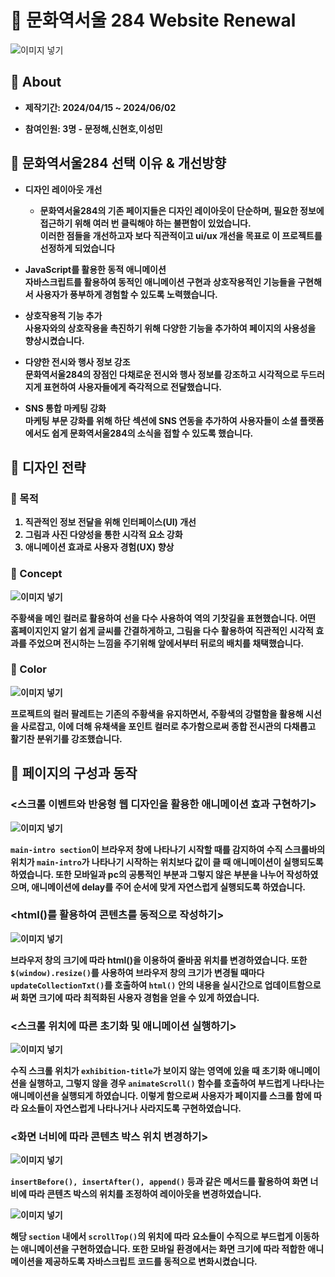 # 🏫 문화역서울 284 Website Renewal
![이미지 넣기](./images/Mockup.png)


## 🚠 About

+ <b>제작기간: 2024/04/15 ~ 2024/06/02

+ <b>참여인원: 3명 - 문정해,신현호,이성민

## 🚠 문화역서울284 선택 이유 & 개선방향

+ **디자인 레이아웃 개선** <br>
  + 문화역서울284의 기존 페이지들은 디자인 레이아웃이 단순하며, 필요한 정보에 접근하기 위해 여러 번 클릭해야 하는 불편함이 있었습니다.<br> 이러한 점들을 개선하고자 보다 직관적이고 ui/ux 개선을 목표로 이 프로젝트를 선정하게 되었습니다
   
+ **JavaScript를 활용한 동적 애니메이션** <br> 자바스크립트를 활용하여 동적인 애니메이션 구현과 상호작용적인 기능들을 구현해서 사용자가 풍부하게 경험할 수 있도록 노력했습니다.

+ **상호작용적 기능 추가** <br> 사용자와의 상호작용을 촉진하기 위해 다양한 기능을 추가하여 페이지의 사용성을 향상시켰습니다.

+ **다양한 전시와 행사 정보 강조** <br> 문화역서울284의 장점인 다채로운 전시와 행사 정보를 강조하고 시각적으로 두드러지게 표현하여 사용자들에게 즉각적으로 전달했습니다.

+ **SNS 통합 마케팅 강화** <br> 마케팅 부문 강화를 위해 하단 섹션에 SNS 연동을 추가하여 사용자들이 소셜 플랫폼에서도 쉽게 문화역서울284의 소식을 접할 수 있도록 했습니다.


## 🚠 디자인 전략


### 🚂 목적

1. 직관적인 정보 전달을 위해 인터페이스(UI) 개선
2. 그림과 사진 다양성을 통한 시각적 요소 강화
3. 애니메이션 효과로 사용자 경험(UX) 향상

### 🚂 Concept


![이미지 넣기](./images/main-img-md.png)

주황색을 메인 컬러로 활용하여 선을 다수 사용하여 역의 기찻길을 표현했습니다.
어떤 홈페이지인지 알기 쉽게 글씨를 간결하게하고, 그림을 다수 활용하여 직관적인 시각적 효과를 주었으며 
전시하는 느낌을 주기위해 앞에서부터 뒤로의 배치를 채택했습니다.

### 🚂 Color


![이미지 넣기](./images/Mockup-color.png)

프로젝트의 컬러 팔레트는 
기존의 주황색을 유지하면서, 주황색의 강렬함을 활용해 시선을 사로잡고, 
이에 더해 유채색을 포인트 컬러로 추가함으로써 종합 전시관의 다채롭고 활기찬 분위기를 강조했습니다.



## 🚠 페이지의 구성과 동작


### <스크롤 이벤트와 반응형 웹 디자인을 활용한 애니메이션 효과 구현하기>


![이미지 넣기](./images/Mockup2.png)

`main-intro section`이 브라우저 창에 나타나기 시작할 때를 감지하여 수직 스크롤바의 위치가 `main-intro`가 나타나기 시작하는 위치보다 값이 클 때 애니메이션이 실행되도록 하였습니다.
또한 모바일과 pc의 공통적인 부분과 그렇지 않은 부분을 나누어 작성하였으며, 애니메이션에 delay를 주어 순서에 맞게 자연스럽게 실행되도록 하였습니다.     

### <html()를 활용하여 콘텐츠를 동적으로 작성하기>

![이미지 넣기](./images/Mockup3.png)

브라우저 창의 크기에 따라 html()을 이용하여 줄바꿈 위치를 변경하였습니다.
또한 `$(window).resize()`를 사용하여 브라우저 창의 크기가 변경될 때마다 `updateCollectionTxt()`를 호출하여 `html()` 안의 내용을 실시간으로 업데이트함으로써 화면 크기에 따라 최적화된 사용자 경험을 얻을 수 있게 하였습니다.

### <스크롤 위치에 따른 초기화 및 애니메이션 실행하기>


![이미지 넣기](./images/Mockup4.png)

수직 스크롤 위치가 `exhibition-title`가 보이지 않는 영역에 있을 때 초기화 애니메이션을 실행하고, 그렇지 않을 경우 `animateScroll()` 함수를 호출하여 부드럽게 나타나는 애니메이션을 실행되게 하였습니다. 이렇게 함으로써 사용자가 페이지를 스크롤 함에 따라 요소들이 자연스럽게 나타나거나 사라지도록 구현하였습니다.


### <화면 너비에 따라 콘텐츠 박스 위치 변경하기>


![이미지 넣기](./images/Mockup5.png)

`insertBefore(), insertAfter(), append()` 등과 같은 메서드를 활용하여 화면 너비에 따라 콘텐츠 박스의 위치를 조정하여 레이아웃을 변경하였습니다.

![이미지 넣기](./images/Mockup6.png)

해당 `section` 내에서 `scrollTop()`의 위치에 따라 요소들이 수직으로 부드럽게 이동하는 애니메이션을 구현하였습니다. 또한 모바일 환경에서는 화면 크기에 따라 적합한 애니메이션을 제공하도록 자바스크립트 코드를 동적으로 변화시켰습니다.
